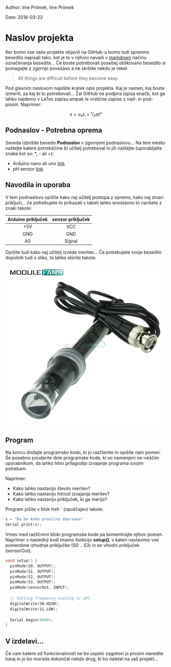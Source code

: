 Author: Ime Priimek, Ime Priimek

Date: 2018-03-22 

# Naslov projekta

Ker bomo vse vaše projekte objavili na GitHub-u bomo tudi spremno besedilo napisali tako, kot je to v njihovi navadi v [markdown](https://github.com/adam-p/markdown-here/wiki/Markdown-Cheatsheet) načinu označevanja besedila... Če boste potrebovali posebej oblikovano besedilo si pomagajte z zgornjo povezavo a ne skrbite nekdo je rekel:

> All things are difficult before they become easy.

Pod glavnim naslovom napišite kratek opis projekta. Kaj je namen, kaj boste izmerili, za kaj bi to potrebovali... Žal GitHub ne podpira izpisa enačb, kot ga lahko najdemo v LaTex zapisu ampak le vrstične zapise z nad- in pod- pisom. Naprimer:

```math
s = v₀t₁ + ¹/₂at²     
```
## Podnaslov - Potrebna oprema

Seveda izbrišite besedo __Podnaslov__ v zgornjem podnaslovu... Na tem mestu naštejte katere potrebščine bi učitelj potreboval in jih naštejte (uporabljalte znake kot so: *, - ali +):
+ Arduino nano ali uno [link](https://www.aliexpress.com/item/Nano-CH340-ATmega328P-MicroUSB-Compatible-for-Arduino-Nano-V3/32572612009.html)
+ pH senzor [link](https://www.aliexpress.com/item/BNC-Electrode-Probe-Connector-Hydroponic-for-PH-Aquarium-Controller-Meter-Sensor/32380238251.html)

## Navodila in uporaba

V tem podnaslovu opišite kako naj učitelj postopa z opremo, kako naj stvari priključi... če potrebujete to prikazati v tabeli lahko enostavno to narišete z znaki takole:

| Arduino priključek  | senzor priključek |
|:-------------------:|:-----------------:|
| +5V                 | VCC               |
| GND                 | GND               |
| A0                  | Signal            |

Opišite tudi kako naj učitelj izvede meritev... Če potrebujete svoje besedilo dopolniti tudi s sliko, to lahko storite takole:

![Alt text za sliko](slika.jpg)

## Program

Na koncu dodajte programsko kodo, ki jo razčlenite in opišite njen pomen. Še posebno poudarite dele programske kode, ki so namenjeni ne-veščim uporabnikom, da lahko hitro prilagodijo izvajanje programa svojim potrebam.

Naprimer:
+ Kako lahko nastavijo število meritev?
+ Kako lahko nastavijo hitrost izvajanja meritev?
+ Kako lahko nastavijo priključek, ki ga merijo?

Program pišite v blok treh \` (opuščajev) takole:

 ```c++
s = "Da bo koda pravilno obarvana"
Serial.print(s);
```

Vmes med različnimi bloki programske kode pa komentirajte njihov pomen. Naprimer v naslednji kodi imamo funkcijo **setup()**, v kateri nastavimo vse pomembne izhodnje priključke (S0 .. S3) in en vhodni priključek (sensorOut). 

```c++
void setup() {
  pinMode(S0, OUTPUT);
  pinMode(S1, OUTPUT);
  pinMode(S2, OUTPUT);
  pinMode(S3, OUTPUT);
  pinMode(sensorOut, INPUT);
  
  // Setting frequency-scaling to 20%
  digitalWrite(S0,HIGH);
  digitalWrite(S1,LOW);
  
  Serial.begin(9600);
}
```

## V izdelavi...

Če vam katere od funkcionalnosti ne bo uspelo zagotovi jo prosim navedite tukaj in jo bo morada dokončal nekdo drug, ki bo naletel na vaš projekt...

